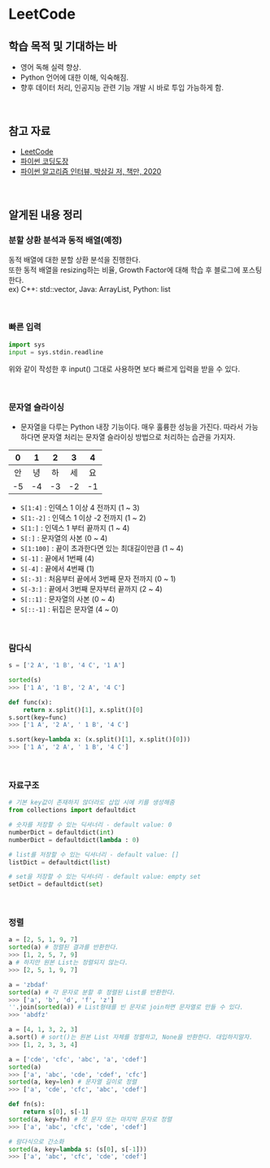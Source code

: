 # LeetCode

## 학습 목적 및 기대하는 바

- 영어 독해 실력 향상.
- Python 언어에 대한 이해, 익숙해짐.
- 향후 데이터 처리, 인공지능 관련 기능 개발 시 바로 투입 가능하게 함.



<br>



## 참고 자료

- [LeetCode](https://leetcode.com/)
- [파이썬 코딩도장](https://dojang.io/course/view.php?id=7)
- [파이썬 알고리즘 인터뷰, 박상길 저, 책만, 2020](http://www.kyobobook.co.kr/product/detailViewKor.laf?mallGb=KOR&ejkGb=KOR&barcode=9791189909178)



<br>



## 알게된 내용 정리

### 분할 상환 분석과 동적 배열(예정)

동적 배열에 대한 분할 상환 분석을 진행한다.   
또한 동적 배열을 resizing하는 비율, Growth Factor에 대해 학습 후 블로그에 포스팅한다.   
ex) C++: std::vector, Java: ArrayList, Python: list   

<br>

### 빠른 입력
```python
import sys
input = sys.stdin.readline
```
위와 같이 작성한 후 input() 그대로 사용하면 보다 빠르게 입력을 받을 수 있다.

<br>

### 문자열 슬라이싱
- 문자열을 다루는 Python 내장 기능이다. 매우 훌륭한 성능을 가진다. 따라서 가능하다면 문자열 처리는 문자열 슬라이싱 방법으로 처리하는 습관을 가지자.    

|  0   |  1   |  2   |  3   |  4   |
| :--: | :--: | :--: | :--: | :--: |
|  안  |  녕  |  하  |  세  |  요  |
|  -5  |  -4  |  -3  |  -2  |  -1  |

- `S[1:4]` : 인덱스 1 이상 4 전까지 (1 ~ 3)
- `S[1:-2]` : 인덱스 1 이상 -2 전까지 (1 ~ 2)
- `S[1:]` : 인덱스 1 부터 끝까지 (1 ~ 4)
- `S[:]` : 문자열의 사본 (0 ~ 4)
- `S[1:100]` : 끝이 초과한다면 있는 최대길이만큼 (1 ~ 4)
- `S[-1]` : 끝에서 1번째 (4)
- `S[-4]` : 끝에서 4번째 (1)
- `S[:-3]` : 처음부터 끝에서 3번째 문자 전까지 (0 ~ 1)
- `S[-3:]` : 끝에서 3번째 문자부터 끝까지 (2 ~ 4)
- `S[::1]` : 문자열의 사본 (0 ~ 4)
- `S[::-1]` : 뒤집은 문자열 (4 ~ 0)

<br>

### 람다식

```python
s = ['2 A', '1 B', '4 C', '1 A']

sorted(s)
>>> ['1 A', '1 B', '2 A', '4 C']

def func(x):
    return x.split()[1], x.split()[0]
s.sort(key=func)
>>> ['1 A', '2 A', ' 1 B', '4 C']

s.sort(key=lambda x: (x.split()[1], x.split()[0]))
>>> ['1 A', '2 A', ' 1 B', '4 C']
```

<br>

### 자료구조

```python
# 기본 key값이 존재하지 않더라도 삽입 시에 키를 생성해줌
from collections import defaultdict

# 숫자를 저장할 수 있는 딕셔너리 - default value: 0
numberDict = defaultdict(int)
numberDict = defaultdict(lambda : 0)

# list를 저장할 수 있는 딕셔너리 - default value: []
listDict = defaultdict(list)

# set을 저장할 수 있는 딕셔너리 - default value: empty set
setDict = defaultdict(set)
```

<br>

### 정렬

```python
a = [2, 5, 1, 9, 7]
sorted(a) # 정렬된 결과를 반환한다.
>>> [1, 2, 5, 7, 9]
a # 하지만 원본 List는 정렬되지 않는다.
>>> [2, 5, 1, 9, 7]

a = 'zbdaf'
sorted(a) # 각 문자로 분할 후 정렬된 List를 반환한다.
>>> ['a', 'b', 'd', 'f', 'z']
''.join(sorted(a)) # List형태를 빈 문자로 join하면 문자열로 만들 수 있다.
>>> 'abdfz'

a = [4, 1, 3, 2, 3]
a.sort() # sort()는 원본 List 자체를 정렬하고, None을 반환한다. 대입하지말자.
>>> [1, 2, 3, 3, 4]

a = ['cde', 'cfc', 'abc', 'a', 'cdef']
sorted(a)
>>> ['a', 'abc', 'cde', 'cdef', 'cfc']
sorted(a, key=len) # 문자열 길이로 정렬
>>> ['a', 'cde', 'cfc', 'abc', 'cdef']

def fn(s):
    return s[0], s[-1]
sorted(a, key=fn) # 첫 문자 또는 마지막 문자로 정렬
>>> ['a', 'abc', 'cfc', 'cde', 'cdef']

# 람다식으로 간소화
sorted(a, key=lambda s: (s[0], s[-1]))
>>> ['a', 'abc', 'cfc', 'cde', 'cdef']
```